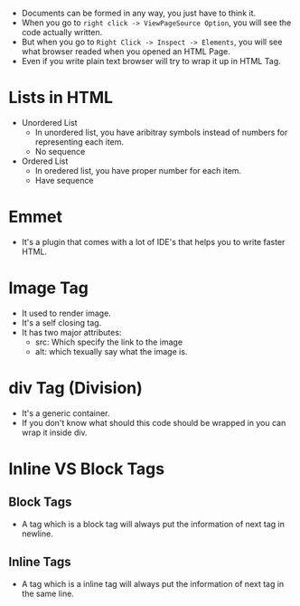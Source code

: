 - Documents can be formed in any way, you just have to think it.
- When you go to `right click -> ViewPageSource Option`, you will see the code actually written.
- But when you go to `Right Click -> Inspect -> Elements`, you will see what browser readed when you opened an HTML Page.
- Even if you write plain text browser will try to wrap it up in HTML Tag.

# Lists in HTML

- Unordered List
    - In unordered list, you have aribitray symbols instead of numbers for representing each item.
    - No sequence
- Ordered List
    - In oredered list, you have proper number for each item.
    - Have sequence


# Emmet

- It's a plugin that comes with a lot of IDE's that helps you to write faster HTML.

# Image Tag

- It used to render image.
- It's a self closing tag.
- It has two major attributes:
    - src: Which specify the link to the image
    - alt: which texually say what the image is.


# div Tag (Division)

- It's a generic container.
- If you don't know what should this code should be wrapped in you can wrap it inside div.

# Inline VS Block Tags

## Block Tags
- A tag which is a block tag will always put the information of next tag in newline.

## Inline Tags
- A tag which is a inline tag will always put the information of next tag in the same line.